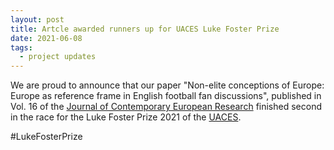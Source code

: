 ```yaml
---
layout: post
title: Artcle awarded runners up for UACES Luke Foster Prize	
date: 2021-06-08
tags:
  - project updates
---
```

 
 We are proud to announce that our paper "Non-elite conceptions of Europe: Europe as reference frame in English football fan discussions", published in Vol. 16 of the [Journal of Contemporary European Research](https://jcer.net) finished second in the race for the Luke Foster Prize 2021 of the [UACES](https://www.uaces.org/). 
 
 #LukeFosterPrize
